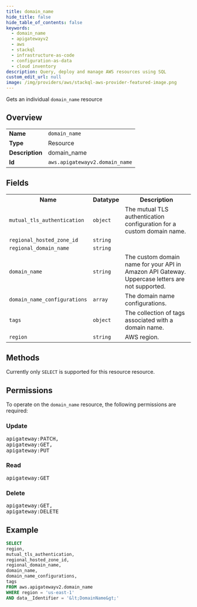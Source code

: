 ```yaml
---
title: domain_name
hide_title: false
hide_table_of_contents: false
keywords:
  - domain_name
  - apigatewayv2
  - aws
  - stackql
  - infrastructure-as-code
  - configuration-as-data
  - cloud inventory
description: Query, deploy and manage AWS resources using SQL
custom_edit_url: null
image: /img/providers/aws/stackql-aws-provider-featured-image.png
---
```

Gets an individual <code>domain_name</code> resource

## Overview
<table><tbody>
<tr><td><b>Name</b></td><td><code>domain_name</code></td></tr>
<tr><td><b>Type</b></td><td>Resource</td></tr>
<tr><td><b>Description</b></td><td>domain_name</td></tr>
<tr><td><b>Id</b></td><td><code>aws.apigatewayv2.domain_name</code></td></tr>
</tbody></table>

## Fields
<table><tbody>
<tr><th>Name</th><th>Datatype</th><th>Description</th></tr>
<tr><td><code>mutual_tls_authentication</code></td><td><code>object</code></td><td>The mutual TLS authentication configuration for a custom domain name.</td></tr>
<tr><td><code>regional_hosted_zone_id</code></td><td><code>string</code></td><td></td></tr>
<tr><td><code>regional_domain_name</code></td><td><code>string</code></td><td></td></tr>
<tr><td><code>domain_name</code></td><td><code>string</code></td><td>The custom domain name for your API in Amazon API Gateway. Uppercase letters are not supported.</td></tr>
<tr><td><code>domain_name_configurations</code></td><td><code>array</code></td><td>The domain name configurations.</td></tr>
<tr><td><code>tags</code></td><td><code>object</code></td><td>The collection of tags associated with a domain name.</td></tr>
<tr><td><code>region</code></td><td><code>string</code></td><td>AWS region.</td></tr>

</tbody></table>

## Methods
Currently only <code>SELECT</code> is supported for this resource resource.

## Permissions

To operate on the <code>domain_name</code> resource, the following permissions are required:

### Update
<pre>
apigateway:PATCH,
apigateway:GET,
apigateway:PUT</pre>

### Read
<pre>
apigateway:GET</pre>

### Delete
<pre>
apigateway:GET,
apigateway:DELETE</pre>


## Example
```sql
SELECT
region,
mutual_tls_authentication,
regional_hosted_zone_id,
regional_domain_name,
domain_name,
domain_name_configurations,
tags
FROM aws.apigatewayv2.domain_name
WHERE region = 'us-east-1'
AND data__Identifier = '&lt;DomainName&gt;'
```
